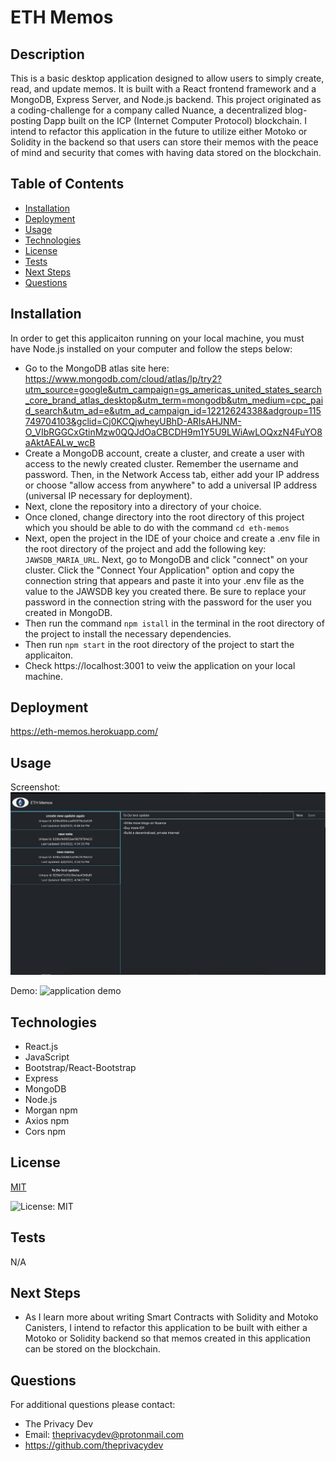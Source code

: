 

# ETH Memos

## Description
This is a basic desktop application designed to allow users to simply create, read, and update memos. It is built with a React frontend framework and a MongoDB, Express Server, and Node.js backend. This project originated as a coding-challenge for a company called Nuance, a decentralized blog-posting Dapp built on the ICP (Internet Computer Protocol) blockchain. I intend to refactor this application in the future to utilize either Motoko or Solidity in the backend so that users can store their memos with the peace of mind and security that comes with having data stored on the blockchain.

## Table of Contents
  - [Installation](#installation)
  - [Deployment](#deployment)
  - [Usage](#usage)
  - [Technologies](#technologies)
  - [License](#license)
  - [Tests](#tests)
  - [Next Steps](#next-steps)
  - [Questions](#questions)


## Installation
In order to get this applicaiton running on your local machine, you must have Node.js installed on your computer and follow the steps below:
* Go to the MongoDB atlas site here: https://www.mongodb.com/cloud/atlas/lp/try2?utm_source=google&utm_campaign=gs_americas_united_states_search_core_brand_atlas_desktop&utm_term=mongodb&utm_medium=cpc_paid_search&utm_ad=e&utm_ad_campaign_id=12212624338&adgroup=115749704103&gclid=Cj0KCQjwheyUBhD-ARIsAHJNM-O_VIbRGGCxGtinMzw0QQJdOaCBCDH9m1Y5U9LWiAwLOQxzN4FuYO8aAktAEALw_wcB
* Create a MongoDB account, create a cluster, and create a user with access to the newly created cluster. Remember the username and password. Then, in the Network Access tab, either add your IP address or choose "allow access from anywhere" to add a universal IP address (universal IP necessary for deployment).
* Next, clone the repository into a directory of your choice. 
* Once cloned, change directory into the root directory of this project which you should be able to do with the command ```cd eth-memos```
* Next, open the project in the IDE of your choice and create a .env file in the root directory of the project and add the following key: `JAWSDB_MARIA_URL`. Next, go to MongoDB and click "connect" on your cluster. Click the "Connect Your Application" option and copy the connection string that appears and paste it into your .env file as the value to the JAWSDB key you created there. Be sure to replace your password in the connection string with the password for the user you created in MongoDB.
* Then run the command  ```npm istall``` in the terminal in the root directory of the project to install the necessary dependencies. 
* Then run ```npm start``` in the root directory of the project to start the applicaiton.
* Check https://localhost:3001 to veiw the application on your local machine.

## Deployment
https://eth-memos.herokuapp.com/

## Usage
Screenshot:
![application screenshot](./client/src/images/eth-memos.png)

Demo: 
![application demo](./client/src/images/eth-memos.gif)


## Technologies
* React.js 
* JavaScript 
* Bootstrap/React-Bootstrap
* Express
* MongoDB
* Node.js
* Morgan npm
* Axios npm
* Cors npm

## License


  [MIT](https://opensource.org/licenses/MIT)
  

  ![License: MIT](https://img.shields.io/badge/License-MIT-9cf)

## Tests
N/A

## Next Steps
* As I learn more about writing Smart Contracts with Solidity and Motoko Canisters, I intend to refactor this application to be built with either a Motoko or Solidity backend so that memos created in this application can be stored on the blockchain.

## Questions
For additional questions please contact:
* The Privacy Dev
* Email: theprivacydev@protonmail.com
* https://github.com/theprivacydev
